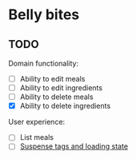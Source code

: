 # Belly bites

## TODO

Domain functionality:

- [ ] Ability to edit meals
- [ ] Ability to edit ingredients
- [ ] Ability to delete meals
- [x] Ability to delete ingredients

User experience:

- [ ] List meals
- [ ] [Suspense tags and loading state](https://nextjs.org/docs/app/building-your-application/routing/loading-ui-and-streaming#instant-loading-states)
